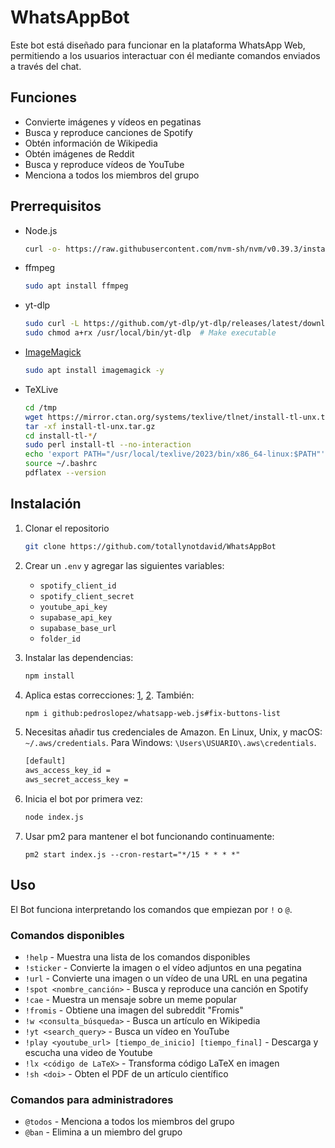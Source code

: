 # WhatsAppBot

Este bot está diseñado para funcionar en la plataforma WhatsApp Web, permitiendo a los usuarios interactuar con él mediante comandos enviados a través del chat.

## Funciones

- Convierte imágenes y vídeos en pegatinas
- Busca y reproduce canciones de Spotify
- Obtén información de Wikipedia
- Obtén imágenes de Reddit
- Busca y reproduce vídeos de YouTube
- Menciona a todos los miembros del grupo

## Prerrequisitos

- Node.js

	```bash
	curl -o- https://raw.githubusercontent.com/nvm-sh/nvm/v0.39.3/install.sh | bash
	```

- ffmpeg

	```bash
	sudo apt install ffmpeg
	```

- yt-dlp

	```bash
	sudo curl -L https://github.com/yt-dlp/yt-dlp/releases/latest/download/yt-dlp -o /usr/local/bin/yt-dlp
	sudo chmod a+rx /usr/local/bin/yt-dlp  # Make executable
	```

- [ImageMagick](https://stackoverflow.com/questions/52998331/imagemagick-security-policy-pdf-blocking-conversion)

	```bash
	sudo apt install imagemagick -y
	```

- TeXLive 

	```bash
	cd /tmp
	wget https://mirror.ctan.org/systems/texlive/tlnet/install-tl-unx.tar.gz
	tar -xf install-tl-unx.tar.gz
	cd install-tl-*/
	sudo perl install-tl --no-interaction
	echo 'export PATH="/usr/local/texlive/2023/bin/x86_64-linux:$PATH"' >> ~/.bashrc
	source ~/.bashrc
	pdflatex --version
	```

## Instalación

1. Clonar el repositorio

   ```bash
   git clone https://github.com/totallynotdavid/WhatsAppBot
   ```

2. Crear un `.env` y agregar las siguientes variables:

	- `spotify_client_id`
	- `spotify_client_secret`
	- `youtube_api_key`
	- `supabase_api_key`
	- `supabase_base_url`
	- `folder_id`

3. Instalar las dependencias:

	```bash
	npm install
	```

4. Aplica estas correcciones: [1](https://github.com/pedroslopez/whatsapp-web.js/issues/2066#issuecomment-1470534717), [2](https://github.com/pedroslopez/whatsapp-web.js/pull/2087/files). También:

	```bash
	npm i github:pedroslopez/whatsapp-web.js#fix-buttons-list
	```

5. Necesitas añadir tus credenciales de Amazon. En Linux, Unix, y macOS: `~/.aws/credentials`. Para Windows: `\Users\USUARIO\.aws\credentials`.

	```bash
	[default]
	aws_access_key_id =
	aws_secret_access_key =
	```

6. Inicia el bot por primera vez:

	```bash
	node index.js
	```

7. Usar pm2 para mantener el bot funcionando continuamente:
	 ```
	 pm2 start index.js --cron-restart="*/15 * * * *"
	 ```

## Uso

El Bot funciona interpretando los comandos que empiezan por `!` o `@`.

### Comandos disponibles

- `!help` - Muestra una lista de los comandos disponibles
- `!sticker` - Convierte la imagen o el vídeo adjuntos en una pegatina
- `!url` - Convierte una imagen o un vídeo de una URL en una pegatina
- `!spot <nombre_canción>` - Busca y reproduce una canción en Spotify
- `!cae` - Muestra un mensaje sobre un meme popular
- `!fromis` - Obtiene una imagen del subreddit "Fromis"
- `!w <consulta_búsqueda>` - Busca un artículo en Wikipedia
- `!yt <search_query>` - Busca un vídeo en YouTube
- `!play <youtube_url> [tiempo_de_inicio] [tiempo_final]` - Descarga y escucha una video de Youtube
- `!lx <código de LaTeX>` - Transforma código LaTeX en imagen
- `!sh <doi>` - Obten el PDF de un artículo científico

### Comandos para administradores

- `@todos` - Menciona a todos los miembros del grupo
- `@ban` - Elimina a un miembro del grupo
